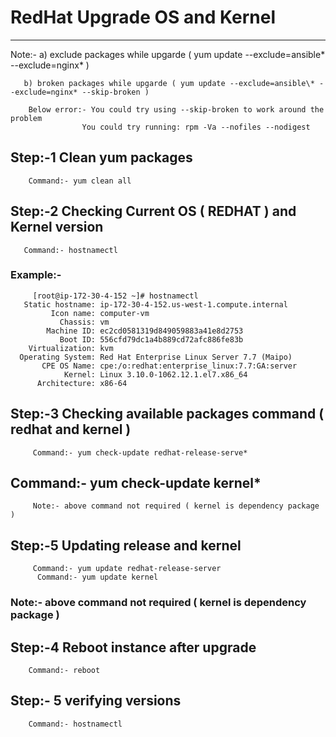 # RedHat Upgrade OS and Kernel
------
Note:- a) exclude packages while upgarde ( yum update --exclude=ansible\* --exclude=nginx* )

       b) broken packages while upgarde ( yum update --exclude=ansible\* --exclude=nginx* --skip-broken )
       
        Below error:- You could try using --skip-broken to work around the problem
                    You could try running: rpm -Va --nofiles --nodigest

## Step:-1 Clean yum packages   
	    Command:- yum clean all

## Step:-2  Checking Current  OS ( REDHAT ) and Kernel version 
       Command:- hostnamectl    
### Example:- 
         [root@ip-172-30-4-152 ~]# hostnamectl
       Static hostname: ip-172-30-4-152.us-west-1.compute.internal
             Icon name: computer-vm
               Chassis: vm
            Machine ID: ec2cd0581319d849059883a41e8d2753
               Boot ID: 556cfd79dc1a4b889cd72afc886fe83b
        Virtualization: kvm
      Operating System: Red Hat Enterprise Linux Server 7.7 (Maipo)
           CPE OS Name: cpe:/o:redhat:enterprise_linux:7.7:GA:server
                Kernel: Linux 3.10.0-1062.12.1.el7.x86_64
          Architecture: x86-64

## Step:-3  Checking available packages command ( redhat and kernel ) 
         Command:- yum check-update redhat-release-serve*

##  Command:- yum check-update kernel* 
         Note:- above command not required ( kernel is dependency package )

##  Step:-5 Updating release and kernel
         Command:- yum update redhat-release-server
          Command:- yum update kernel
 ### Note:- above command not required ( kernel is dependency package )

## Step:-4 Reboot  instance after upgrade 
     
        Command:- reboot

## Step:- 5 verifying versions 
        Command:- hostnamectl
